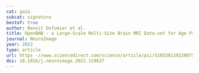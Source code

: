 ```yaml
---
cat: gaia
subcat: signature
bestof: true
author: Benoit Dufumier et al.
title: OpenBHB - a Large-Scale Multi-Site Brain MRI Data-set for Age Prediction and Debiasing
journal: NeuroImage
year: 2022
type: article
url: https -//www.sciencedirect.com/science/article/pii/S1053811922007522
doi: 10.1016/j.neuroimage.2022.119637
---
```

